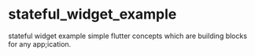 # stateful_widget_example
stateful widget example simple flutter concepts which are building blocks for any app;ication.

